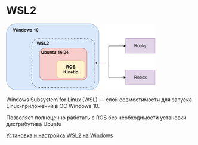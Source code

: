 # WSL2

[<img src="https://github.com/Promobot-education/WSL2/blob/main/docs/res/WSL2.png" width="400"/>]()

Windows Subsystem for Linux (WSL) — слой совместимости для запуска Linux-приложений в ОС Windows 10. 

Позволяет полноценно работать с ROS без необходимости установки дистрибутива Ubuntu

[Установка и настройка WSL2 на Windows](https://github.com/Promobot-education/WSL2/blob/main/docs/start.md)
